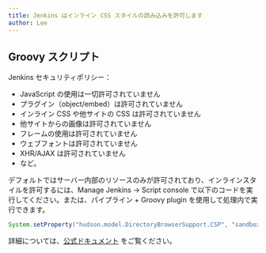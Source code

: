 ```yaml
---
title: Jenkins はインライン CSS スタイルの読み込みを許可します
author: Lee
---
```


## Groovy スクリプト

Jenkins セキュリティポリシー：

- JavaScript の使用は一切許可されていません
- プラグイン（object/embed）は許可されていません
- インライン CSS や他サイトの CSS は許可されていません
- 他サイトからの画像は許可されていません
- フレームの使用は許可されていません
- ウェブフォントは許可されていません
- XHR/AJAX は許可されていません
- など。

デフォルトではサーバー内部のリソースのみが許可されており、インラインスタイルを許可するには、Manage Jenkins → Script console で以下のコードを実行してください。または、パイプライン + Groovy plugin を使用して処理内で実行できます。

```Groovy
System.setProperty("hudson.model.DirectoryBrowserSupport.CSP", "sandbox allow-same-origin; default-src 'self'; style-src 'self' 'unsafe-inline';")
```

詳細については、[公式ドキュメント](https://www.jenkins.io/doc/book/security/configuring-content-security-policy/) をご覧ください。
